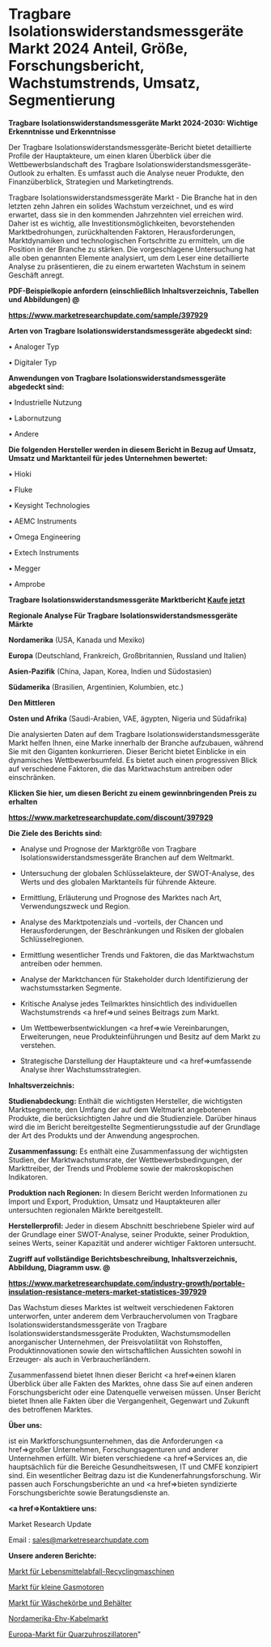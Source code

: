 # Tragbare Isolationswiderstandsmessgeräte Markt 2024 Anteil, Größe, Forschungsbericht, Wachstumstrends, Umsatz, Segmentierung

<strong>Tragbare Isolationswiderstandsmessgeräte Markt 2024-2030: Wichtige Erkenntnisse und Erkenntnisse</strong>

Der Tragbare Isolationswiderstandsmessgeräte-Bericht bietet detaillierte Profile der Hauptakteure, um einen klaren Überblick über die Wettbewerbslandschaft des Tragbare Isolationswiderstandsmessgeräte-Outlook zu erhalten. Es umfasst auch die Analyse neuer Produkte, den Finanzüberblick, Strategien und Marketingtrends.

Tragbare Isolationswiderstandsmessgeräte Markt - Die Branche hat in den letzten zehn Jahren ein solides Wachstum verzeichnet, und es wird erwartet, dass sie in den kommenden Jahrzehnten viel erreichen wird. Daher ist es wichtig, alle Investitionsmöglichkeiten, bevorstehenden Marktbedrohungen, zurückhaltenden Faktoren, Herausforderungen, Marktdynamiken und technologischen Fortschritte zu ermitteln, um die Position in der Branche zu stärken. Die vorgeschlagene Untersuchung hat alle oben genannten Elemente analysiert, um dem Leser eine detaillierte Analyse zu präsentieren, die zu einem erwarteten Wachstum in seinem Geschäft anregt.



<strong><b>PDF-Beispielkopie anfordern (einschließlich Inhaltsverzeichnis, Tabellen und Abbildungen) @ </b></strong>

<strong><a href=https://www.marketresearchupdate.com/sample/397929>

<strong>https://www.marketresearchupdate.com/sample/397929</u></a></strong></strong>



<strong>Arten von Tragbare Isolationswiderstandsmessgeräte abgedeckt sind:</strong>

• Analoger Typ

• Digitaler Typ



<strong>Anwendungen von Tragbare Isolationswiderstandsmessgeräte abgedeckt sind:</strong>

• Industrielle Nutzung

• Labornutzung

• Andere



<strong>Die folgenden Hersteller werden in diesem Bericht in Bezug auf Umsatz, Umsatz und Marktanteil für jedes Unternehmen bewertet:</strong>

• Hioki

• Fluke

• Keysight Technologies

• AEMC Instruments

• Omega Engineering

• Extech Instruments

• Megger

• Amprobe



<strong>Tragbare Isolationswiderstandsmessgeräte Marktbericht <a href=https://www.marketresearchupdate.com/buynow/397929>Kaufe jetzt</a></strong>



<strong>Regionale Analyse Für Tragbare Isolationswiderstandsmessgeräte Märkte</strong>



<strong>Nordamerika</strong> (USA, Kanada und Mexiko)



<strong>Europa</strong> (Deutschland, Frankreich, Großbritannien, Russland und Italien)



<strong>Asien-Pazifik</strong> (China, Japan, Korea, Indien und Südostasien)



<strong>Südamerika</strong> (Brasilien, Argentinien, Kolumbien, etc.)



<strong>Den Mittleren</strong> 

<strong>Osten und Afrika</strong> (Saudi-Arabien, VAE, ägypten, Nigeria und Südafrika)

Die analysierten Daten auf dem Tragbare Isolationswiderstandsmessgeräte Markt helfen Ihnen, eine Marke innerhalb der Branche aufzubauen, während Sie mit den Giganten konkurrieren. Dieser Bericht bietet Einblicke in ein dynamisches Wettbewerbsumfeld. Es bietet auch einen progressiven Blick auf verschiedene Faktoren, die das Marktwachstum antreiben oder einschränken.



<strong>Klicken Sie hier, um diesen Bericht zu einem gewinnbringenden Preis zu erhalten
</strong>

<strong><a href=https://www.marketresearchupdate.com/discount/397929>https://www.marketresearchupdate.com/discount/397929</b></u></strong></a>



<strong>Die Ziele des Berichts sind:</strong>

- Analyse und Prognose der Marktgröße von Tragbare Isolationswiderstandsmessgeräte Branchen auf dem Weltmarkt.

- Untersuchung der globalen Schlüsselakteure, der SWOT-Analyse, des Werts und des globalen Marktanteils für führende Akteure.

- Ermittlung, Erläuterung und Prognose des Marktes nach Art, Verwendungszweck und Region.

- Analyse des Marktpotenzials und -vorteils, der Chancen und Herausforderungen, der Beschränkungen und Risiken der globalen Schlüsselregionen.

- Ermittlung wesentlicher Trends und Faktoren, die das Marktwachstum antreiben oder hemmen.

- Analyse der Marktchancen für Stakeholder durch Identifizierung der wachstumsstarken Segmente.

- Kritische Analyse jedes Teilmarktes hinsichtlich des individuellen Wachstumstrends <a href=>und</a> seines Beitrags zum Markt.

- Um Wettbewerbsentwicklungen <a href=>wie</a> Vereinbarungen, Erweiterungen, neue Produkteinführungen und Besitz auf dem Markt zu verstehen.

- Strategische Darstellung der Hauptakteure und <a href=>umfas</a>sende Analyse ihrer Wachstumsstrategien.



<strong>Inhaltsverzeichnis:</strong>



<strong>Studienabdeckung:</strong> Enthält die wichtigsten Hersteller, die wichtigsten Marktsegmente, den Umfang der auf dem Weltmarkt angebotenen Produkte, die berücksichtigten Jahre und die Studienziele. Darüber hinaus wird die im Bericht bereitgestellte Segmentierungsstudie auf der Grundlage der Art des Produkts und der Anwendung angesprochen.



<strong>Zusammenfassung:</strong> Es enthält eine Zusammenfassung der wichtigsten Studien, der Marktwachstumsrate, der Wettbewerbsbedingungen, der Markttreiber, der Trends und Probleme sowie der makroskopischen Indikatoren.



<strong>Produktion nach Regionen:</strong> In diesem Bericht werden Informationen zu Import und Export, Produktion, Umsatz und Hauptakteuren aller untersuchten regionalen Märkte bereitgestellt.



<strong>Herstellerprofil:</strong> Jeder in diesem Abschnitt beschriebene Spieler wird auf der Grundlage einer SWOT-Analyse, seiner Produkte, seiner Produktion, seines Werts, seiner Kapazität und anderer wichtiger Faktoren untersucht.



<strong><b>Zugriff auf vollständige Berichtsbeschreibung, Inhaltsverzeichnis, Abbildung, Diagramm usw. @ </b></strong>

<strong><a href=https://www.marketresearchupdate.com/industry-growth/portable-insulation-resistance-meters-market-statistices-397929>https://www.marketresearchupdate.com/industry-growth/portable-insulation-resistance-meters-market-statistices-397929</a></strong>

Das Wachstum dieses Marktes ist weltweit verschiedenen Faktoren unterworfen, unter anderem dem Verbrauchervolumen von Tragbare Isolationswiderstandsmessgeräte von Tragbare Isolationswiderstandsmessgeräte Produkten, Wachstumsmodellen anorganischer Unternehmen, der Preisvolatilität von Rohstoffen, Produktinnovationen sowie den wirtschaftlichen Aussichten sowohl in Erzeuger- als auch in Verbraucherländern.

Zusammenfassend bietet Ihnen dieser Bericht <a href=>einen</a> klaren Überblick über alle Fakten des Marktes, ohne dass Sie auf einen anderen Forschungsbericht oder eine Datenquelle verweisen müssen. Unser Bericht bietet Ihnen alle Fakten über die Vergangenheit, Gegenwart und Zukunft des betroffenen Marktes.



<strong>Über uns:</strong>

 ist ein Marktforschungsunternehmen, das die Anforderungen <a href=>großer</a> Unternehmen, Forschungsagenturen und anderer Unternehmen erfüllt. Wir bieten verschiedene <a href=>Services</a> an, die hauptsächlich für die Bereiche Gesundheitswesen, IT und CMFE konzipiert sind. Ein wesentlicher Beitrag dazu ist die Kundenerfahrungsforschung. Wir passen auch Forschungsberichte an und <a href=>bieten</a> syndizierte Forschungsberichte sowie Beratungsdienste an.



<strong><a href=>Kontaktiere uns:</a></strong>

Market Research Update

Email : sales@marketresearchupdate.com



<strong>Unsere anderen Berichte:</strong>

<a href=https://www.linkedin.com/pulse/food-waste-recycling-machine-market-2023-trends>Markt für Lebensmittelabfall-Recyclingmaschinen</a>

<a href=https://www.linkedin.com/pulse/small-gas-engines-market-size-share-outlook-growth>Markt für kleine Gasmotoren</a>

<a href=https://www.linkedin.com/pulse/laundry-baskets-bins-market-analysis-segment>Markt für Wäschekörbe und Behälter</a>

<a href=https://www.linkedin.com/pulse/north-america-ehv-cable-market-witness-huge>Nordamerika-Ehv-Kabelmarkt</a>

<a href=https://www.linkedin.com/pulse/europe-crystal-clock-oscillators-market-analysis-outlooks>Europa-Markt für Quarzuhroszillatoren</a>"
